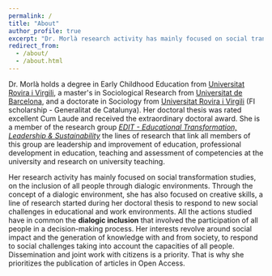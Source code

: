 ```yaml
---
permalink: /
title: "About"
author_profile: true
excerpt: "Dr. Morlà research activity has mainly focused on social transformation studies, on the inclusion of all people through dialogic environments. Through the concept of a dialogic environment, he has also focused on creative skills, a line of research started during his doctoral thesis to respond to new social challenges in educational and work environments. "
redirect_from:
  - /about/
  - /about.html
---
```


Dr. Morlà holds a degree in Early Childhood Education from [Universitat Rovira i Virgili], a master's in Sociological Research from [Universitat de Barcelona], and a doctorate in Sociology from [Universitat Rovira i Virgili] (FI scholarship - Generalitat de Catalunya). Her doctoral thesis was rated excellent Cum Laude and received the extraordinary doctoral award. She is a member of the research group *[EDIT - Educational Transformation, Leadership & Sustainability]* the lines of research that link all members of this group are leadership and improvement of education, professional development in education, teaching and assessment of competencies at the university and research on university teaching.

Her research activity has mainly focused on social transformation studies, on the inclusion of all people through dialogic environments. Through the concept of a dialogic environment, she has also focused on creative skills, a line of research started during her doctoral thesis to respond to new social challenges in educational and work environments. All the actions studied have in common the **dialogic inclusion** that involved the participation of all people in a decision-making process. Her interests revolve around social impact and the generation of knowledge with and from society, to respond to social challenges taking into account the capacities of all people. Dissemination and joint work with citizens is a priority. That is why she prioritizes the publication of articles in Open Access.

[Universitat Rovira i Virgili]: https://www.urv.cat/ca/
[Universitat de Barcelona]: https://web.ub.edu/
[EDIT - Educational Transformation, Leadership & Sustainability]: https://www.edit.recerca.urv.cat/en/